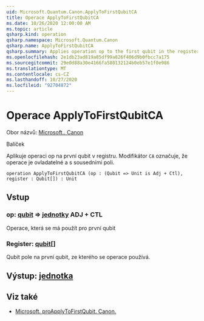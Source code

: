 ```yaml
---
uid: Microsoft.Quantum.Canon.ApplyToFirstQubitCA
title: Operace ApplyToFirstQubitCA
ms.date: 10/26/2020 12:00:00 AM
ms.topic: article
qsharp.kind: operation
qsharp.namespace: Microsoft.Quantum.Canon
qsharp.name: ApplyToFirstQubitCA
qsharp.summary: Applies operation op to the first qubit in the register. The modifier `CA` indicates that the operation is controllable and adjointable.
ms.openlocfilehash: 2e1db23ad819a85df99a826f406d9b0fbcc7a175
ms.sourcegitcommit: 29e0d88a30e4166fa580132124b0eb57e1f0e986
ms.translationtype: MT
ms.contentlocale: cs-CZ
ms.lasthandoff: 10/27/2020
ms.locfileid: "92704872"
---
```

# <a name="applytofirstqubitca-operation"></a>Operace ApplyToFirstQubitCA

Obor názvů: [Microsoft.. Canon](xref:Microsoft.Quantum.Canon)

Balíček [](https://nuget.org/packages/)


Aplikuje operaci op na první qubit v registru.
Modifikátor `CA` označuje, že operace je ovladatelné a s sousedními poli.

```qsharp
operation ApplyToFirstQubitCA (op : (Qubit => Unit is Adj + Ctl), register : Qubit[]) : Unit
```


## <a name="input"></a>Vstup

### <a name="op--qubit--unit-adj--ctl"></a>op: [qubit](xref:microsoft.quantum.lang-ref.qubit) => [jednotky](xref:microsoft.quantum.lang-ref.unit) ADJ + CTL

Operace, která se má použít pro první qubit


### <a name="register--qubit"></a>Register: [qubit](xref:microsoft.quantum.lang-ref.qubit)[]

Qubit pole na první qubit, ze kterého se operace používá.



## <a name="output--unit"></a>Výstup: [jednotka](xref:microsoft.quantum.lang-ref.unit)



## <a name="see-also"></a>Viz také

- [Microsoft. proApplyToFirstQubit. Canon.](xref:Microsoft.Quantum.Canon.ApplyToFirstQubit)